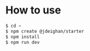 How to use
==========

```bash
$ cd ~
$ npm create @jdeighan/starter
$ npm install
$ npm run dev
```
